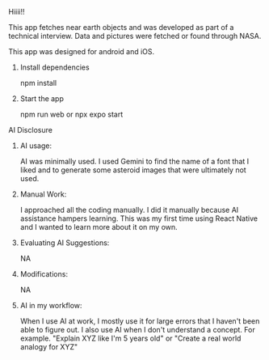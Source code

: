 Hiiii!!

This app fetches near earth objects and was developed as part of a technical interview. Data and pictures were fetched or found through NASA.

This app was designed for android and iOS.

1. Install dependencies

    npm install

1. Start the app

    npm run web or npx expo start

AI Disclosure

1. AI usage:

    AI was minimally used. I used Gemini to find the name of a font that I liked and to generate some asteroid images that were ultimately not used.

2. Manual Work:

    I approached all the coding manually. I did it manually because AI assistance hampers learning. This was my first time using React Native and I wanted to learn more about it on my own.

3. Evaluating AI Suggestions:

    NA
  
4. Modifications:

    NA

5. AI in my workflow:

    When I use AI at work, I mostly use it for large errors that I haven't been able to figure out. I also use AI when I don't understand a concept. For example. "Explain XYZ like I'm 5 years old" or "Create a real world analogy for XYZ"

